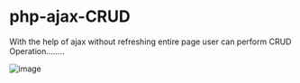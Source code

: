 # php-ajax-CRUD
With the help of ajax without refreshing entire page user can perform CRUD Operation........

![image](https://user-images.githubusercontent.com/81670997/166187972-4cf6c24d-d4de-4999-aaa1-e34fd5bdf2b5.png)
